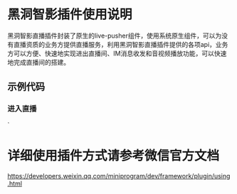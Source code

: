 # 黑洞智影插件使用说明

黑洞智影直播插件封装了原生的live-pusher组件，使用系统原生组件，可以为没有直播资质的业务方提供直播服务，利用黑洞智影直播插件提供的各项api，业务方可以方便、快速地实现进出直播间、IM消息收发和音视频播放功能，可以快速地完成直播间的搭建。

## 示例代码
### 进入直播
`<navigator url="plugin://myPlugin/hd-pusher"></navigator>

# 详细使用插件方式请参考微信官方文档
https://developers.weixin.qq.com/miniprogram/dev/framework/plugin/using.html                                                         



